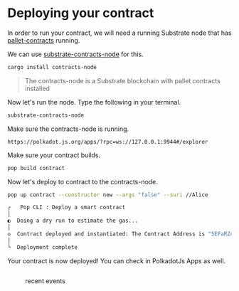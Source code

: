 # Deploying your contract

In order to run your contract, we will need a running Substrate node that has [pallet-contracts](https://paritytech.github.io/polkadot-sdk/master/pallet\_contracts/index.html) running.

We can use [substrate-contracts-node](https://github.com/paritytech/substrate-contracts-node) for this.

```sh
cargo install contracts-node
```

> The contracts-node is a Substrate blockchain with pallet contracts installed

Now let's run the node. Type the following in your terminal.

```sh
substrate-contracts-node
```

Make sure the contracts-node is running.

```
https://polkadot.js.org/apps/?rpc=ws://127.0.0.1:9944#/explorer
```

Make sure your contract builds.

```sh
pop build contract
```

Now let's deploy to contract to the contracts-node.

```sh
pop up contract --constructor new --args "false" --suri //Alice

┌   Pop CLI : Deploy a smart contract
│
◐  Doing a dry run to estimate the gas...                                                                                                                                   ●  Gas limit Weight { ref_time: 140492887, proof_size: 16689 }
│  
◇  Contract deployed and instantiated: The Contract Address is "5EFaRZcQN3RcCRPWJchtgR7i2zgKBVK3Es26jFVtxcgS8Q9K"
│
└  Deployment complete
```

Your contract is now deployed! You can check in PolkadotJs Apps as well.

<figure><img src="../.gitbook/assets/Screenshot 2024-05-09 at 7.31.17 PM.png" alt=""><figcaption><p>recent events</p></figcaption></figure>
